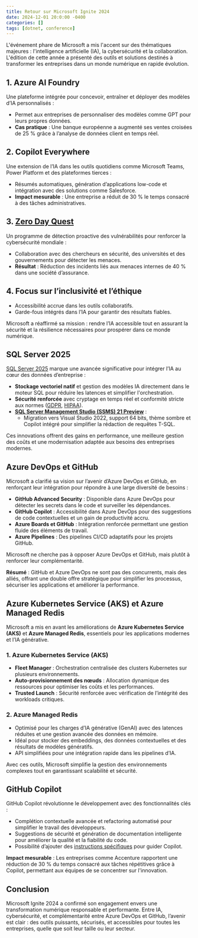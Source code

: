 ```yaml
---
title: Retour sur Microsoft Ignite 2024
date: 2024-12-01 20:0:00 -0400
categories: []
tags: [dotnet, conference]
---
```


L'événement phare de Microsoft a mis l'accent sur des thématiques majeures : l'intelligence artificielle (IA), la cybersécurité et la collaboration. L'édition de cette année a présenté des outils et solutions destinés à transformer les entreprises dans un monde numérique en rapide évolution.

## 1. Azure AI Foundry

Une plateforme intégrée pour concevoir, entraîner et déployer des modèles d’IA personnalisés :

- Permet aux entreprises de personnaliser des modèles comme GPT pour leurs propres données.
- **Cas pratique** : Une banque européenne a augmenté ses ventes croisées de 25 % grâce à l’analyse de données client en temps réel.

## 2. Copilot Everywhere

Une extension de l’IA dans les outils quotidiens comme Microsoft Teams, Power Platform et des plateformes tierces :

- Résumés automatiques, génération d’applications low-code et intégration avec des solutions comme Salesforce.
- **Impact mesurable** : Une entreprise a réduit de 30 % le temps consacré à des tâches administratives.

## 3. [Zero Day Quest](https://www.microsoft.com/en-us/msrc/microsoft-zero-day-quest)

Un programme de détection proactive des vulnérabilités pour renforcer la cybersécurité mondiale :

- Collaboration avec des chercheurs en sécurité, des universités et des gouvernements pour détecter les menaces.
- **Résultat** : Réduction des incidents liés aux menaces internes de 40 % dans une société d’assurance.

## 4. Focus sur l’inclusivité et l’éthique

- Accessibilité accrue dans les outils collaboratifs.
- Garde-fous intégrés dans l’IA pour garantir des résultats fiables.

Microsoft a réaffirmé sa mission : rendre l’IA accessible tout en assurant la sécurité et la résilience nécessaires pour prospérer dans ce monde numérique.

## SQL Server 2025

[SQL Server 2025](https://www.microsoft.com/en-us/sql-server/blog/2024/11/19/announcing-microsoft-sql-server-2025-apply-for-the-preview-for-the-enterprise-ai-ready-database/) marque une avancée significative pour intégrer l’IA au cœur des données d’entreprise :

- **Stockage vectoriel natif** et gestion des modèles IA directement dans le moteur SQL pour réduire les latences et simplifier l'orchestration.
- **Sécurité renforcée** avec cryptage en temps réel et conformité stricte aux normes ([GDPR](https://gdpr-info.eu/), [HIPAA](https://fr.wikipedia.org/wiki/Health_Insurance_Portability_and_Accountability_Act)).
- **[SQL Server Management Studio (SSMS) 21 Preview](https://learn.microsoft.com/en-us/sql/ssms/ssms-21/release-notes-21?view=sql-server-ver16)** :
  - Migration vers Visual Studio 2022, support 64 bits, thème sombre et Copilot intégré pour simplifier la rédaction de requêtes T-SQL.

Ces innovations offrent des gains en performance, une meilleure gestion des coûts et une modernisation adaptée aux besoins des entreprises modernes.

## Azure DevOps et GitHub

Microsoft a clarifié sa vision sur l’avenir d’Azure DevOps et GitHub, en renforçant leur intégration pour répondre à une large diversité de besoins :

- **GitHub Advanced Security** : Disponible dans Azure DevOps pour détecter les secrets dans le code et surveiller les dépendances.
- **GitHub Copilot** : Accessibilité dans Azure DevOps pour des suggestions de code contextuelles et un gain de productivité accru.
- **Azure Boards et GitHub** : Intégration renforcée permettant une gestion fluide des éléments de travail.
- **Azure Pipelines** : Des pipelines CI/CD adaptatifs pour les projets GitHub.

Microsoft ne cherche pas à opposer Azure DevOps et GitHub, mais plutôt à renforcer leur complémentarité.

**Résumé** : GitHub et Azure DevOps ne sont pas des concurrents, mais des alliés, offrant une double offre stratégique pour simplifier les processus, sécuriser les applications et améliorer la performance.

## Azure Kubernetes Service (AKS) et Azure Managed Redis

Microsoft a mis en avant les améliorations de **Azure Kubernetes Service (AKS)** et **Azure Managed Redis**, essentiels pour les applications modernes et l’IA générative.

### 1. Azure Kubernetes Service (AKS)

- **Fleet Manager** : Orchestration centralisée des clusters Kubernetes sur plusieurs environnements.
- **Auto-provisionnement des nœuds** : Allocation dynamique des ressources pour optimiser les coûts et les performances.
- **Trusted Launch** : Sécurité renforcée avec vérification de l’intégrité des workloads critiques.

### 2. Azure Managed Redis

- Optimisé pour les charges d’IA générative (GenAI) avec des latences réduites et une gestion avancée des données en mémoire.
- Idéal pour stocker des embeddings, des données contextuelles et des résultats de modèles génératifs.
- API simplifiées pour une intégration rapide dans les pipelines d’IA.

Avec ces outils, Microsoft simplifie la gestion des environnements complexes tout en garantissant scalabilité et sécurité.

## GitHub Copilot

GitHub Copilot révolutionne le développement avec des fonctionnalités clés :

- Complétion contextuelle avancée et refactoring automatisé pour simplifier le travail des développeurs.
- Suggestions de sécurité et génération de documentation intelligente pour améliorer la qualité et la fiabilité du code.
- Possibilité d’ajouter des [instructions spécifiques](https://docs.github.com/en/copilot/customizing-copilot/adding-custom-instructions-for-github-copilot) pour guider Copilot.

**Impact mesurable** : Les entreprises comme Accenture rapportent une réduction de 30 % du temps consacré aux tâches répétitives grâce à Copilot, permettant aux équipes de se concentrer sur l'innovation.

## Conclusion

Microsoft Ignite 2024 a confirmé son engagement envers une transformation numérique responsable et performante. Entre IA, cybersécurité, et complémentarité entre Azure DevOps et GitHub, l’avenir est clair : des outils puissants, sécurisés, et accessibles pour toutes les entreprises, quelle que soit leur taille ou leur secteur.

